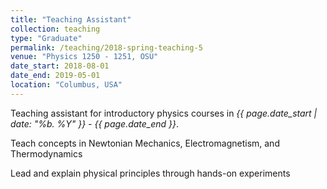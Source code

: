 ```yaml
---
title: "Teaching Assistant"
collection: teaching
type: "Graduate"
permalink: /teaching/2018-spring-teaching-5
venue: "Physics 1250 - 1251, OSU"
date_start: 2018-08-01
date_end: 2019-05-01
location: "Columbus, USA"
---
```


Teaching assistant for introductory physics courses in _{{ page.date_start | date: "%b. %Y" }} - {{ page.date_end }}_.

Teach concepts in Newtonian Mechanics, Electromagnetism, and Thermodynamics

Lead and explain physical principles through hands-on experiments
